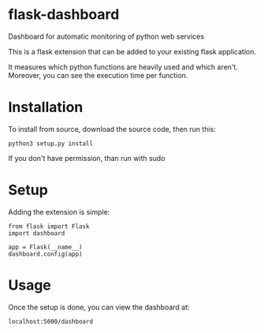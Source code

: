 # flask-dashboard
Dashboard for automatic monitoring of python web services

This is a flask extension that can be added to your existing flask application.

It measures which python functions are heavily used and which aren't. Moreover, you can see the execution time per function.

Installation
============
To install from source, download the source code, then run this:

    python3 setup.py install

If you don't have permission, than run with sudo
    
Setup
=====
Adding the extension is simple:

    from flask import Flask
    import dashboard

    app = Flask(__name__)
    dashboard.config(app)
    
Usage
=====
Once the setup is done, you can view the dashboard at: 

    localhost:5000/dashboard
